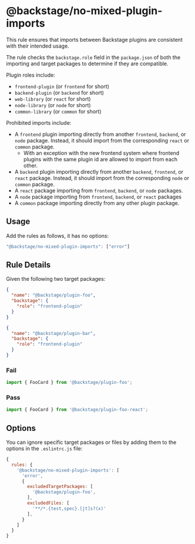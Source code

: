 # @backstage/no-mixed-plugin-imports

This rule ensures that imports between Backstage plugins are consistent with their intended usage.

The rule checks the `backstage.role` field in the `package.json` of both the importing and target packages to determine if they are compatible.

Plugin roles include:

- `frontend-plugin` (or `frontend` for short)
- `backend-plugin` (or `backend` for short)
- `web-library` (or `react` for short)
- `node-library` (or `node` for short)
- `common-library` (or `common` for short)

Prohibited imports include:

- A `frontend` plugin importing directly from another `frontend`, `backend`, or `node` package. Instead, it should import from the corresponding `react` or `common` package.
  - With an exception with the new frontend system where frontend plugins with the same plugin id are allowed to import from each other.
- A `backend` plugin importing directly from another `backend`, `frontend`, or `react` package. Instead, it should import from the corresponding `node` or `common` package.
- A `react` package importing from `frontend`, `backend`, or `node` packages.
- A `node` package importing from `frontend`, `backend`, or `react` packages
- A `common` package importing directly from any other plugin package.

## Usage

Add the rules as follows, it has no options:

```js
"@backstage/no-mixed-plugin-imports": ["error"]
```

## Rule Details

Given the following two target packages:

```json
{
  "name": "@backstage/plugin-foo",
  "backstage": {
    "role": "frontend-plugin"
  }
}
```

```json
{
  "name": "@backstage/plugin-bar",
  "backstage": {
    "role": "frontend-plugin"
  }
}
```

### Fail

```ts
import { FooCard } from '@backstage/plugin-foo';
```

### Pass

```ts
import { FooCard } from '@backstage/plugin-foo-react';
```

## Options

You can ignore specific target packages or files by adding them to the options in the `.eslintrc.js` file:

```js
{
  rules: {
    '@backstage/no-mixed-plugin-imports': [
      'error',
      {
        excludedTargetPackages: [
          '@backstage/plugin-foo',
        ],
        excludedFiles: [
          '**/*.{test,spec}.[jt]s?(x)'
        ],
      }
    ]
  }
}
```
